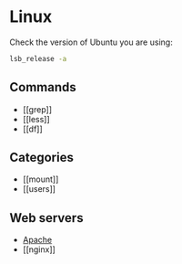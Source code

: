 # Linux

Check the version of Ubuntu you are using:

```bash
lsb_release -a
```

## Commands

- [[grep]]
- [[less]]
- [[df]]

## Categories

- [[mount]]
- [[users]]

## Web servers

- [Apache](apache)
- [[nginx]]